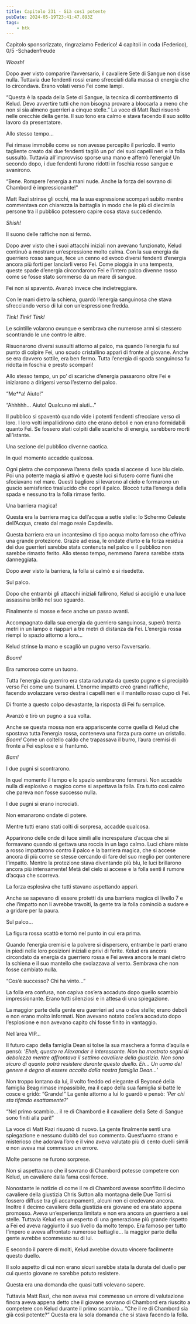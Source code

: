 ```yaml
---
title: Capitolo 231 - Già così potente
pubDate: 2024-05-19T23:41:47.893Z
tags:
    - htk
---
```


Capitolo sponsorizzato, ringraziamo Federico!
4 capitoli in coda (Federico), 0/5
-Schadenfreude

<em>Woosh!</em>

Dopo aver visto comparire l’avversario, il cavaliere Sete di Sangue non disse nulla. Tuttavia due fendenti rossi erano sfrecciati dalla massa di energia che lo circondava. Erano volati verso Fei come lampi.

“Questa è la spada della Sete di Sangue, la tecnica di combattimento di Kelud. Devo avvertire tutti che non bisogna provare a bloccarla a meno che non si sia almeno guerrieri a cinque stelle.” La voce di Matt Razi risuonò nelle orecchie della gente. Il suo tono era calmo e stava facendo il suo solito lavoro da presentatore.

Allo stesso tempo…

Fei rimase immobile come se non avesse percepito il pericolo. Il vento tagliente creato dai due fendenti tagliò un po’ dei suoi capelli neri e la folla sussultò. Tuttavia all’improvviso sporse una mano e afferrò l’energia! Un secondo dopo, i due fendenti furono ridotti in foschia rosso sangue e svanirono.

“Bene. Rompere l’energia a mani nude. Anche la forza del sovrano di Chambord è impressionante!”

Matt Razi strinse gli occhi, ma la sua espressione scomparì subito mentre commentava con chiarezza la battaglia in modo che le più di diecimila persone tra il pubblico potessero capire cosa stava succedendo.

<em>Shish!</em>

Il suono delle raffiche non si fermò.

Dopo aver visto che i suoi attacchi iniziali non avevano funzionato, Kelud continuò a mostrare un’espressione molto calma. Con la sua energia da guerriero rosso sangue, fece un cenno ed evocò diversi fendenti d’energia ancora più forti per lanciarli verso Fei. Come pioggia in una tempesta, queste spade d’energia circondarono Fei e l’intero palco divenne rosso come se fosse stato sommerso da un mare di sangue.

Fei non si spaventò. Avanzò invece che indietreggiare.

Con le mani dietro la schiena, guardò l’energia sanguinosa che stava sfrecciando verso di lui con un’espressione fredda.

<em>Tink! Tink! Tink!</em>

Le scintille volarono ovunque e sembrava che numerose armi si stessero scontrando le une contro le altre.

Risuonarono diversi sussulti attorno al palco, ma quando l’energia fu sul punto di colpire Fei, uno scudo cristallino apparì di fronte al giovane. Anche se era davvero sottile, era ben fermo. Tutta l’energia di spada sanguinosa fu ridotta in foschia e presto scomparì!

Allo stesso tempo, un po’ di scariche d’energia passarono oltre Fei e iniziarono a dirigersi verso l’esterno del palco.

“Me**a! Aiuto!”

“Ahhhhh… Aiuto! Qualcuno mi aiuti…”

Il pubblico si spaventò quando vide i potenti fendenti sfrecciare verso di loro. I loro volti impallidirono dato che erano deboli e non erano formidabili quanto Fei. Se fossero stati colpiti dalle scariche di energia, sarebbero morti all’istante.

Una sezione del pubblico divenne caotica.

In quel momento accadde qualcosa.

Ogni pietra che componeva l’arena della spada si accese di luce blu cielo. Poi una potente magia si attivò e queste luci si fusero come fiumi che sfociavano nel mare. Questi bagliore si levarono al cielo e formarono un guscio semisferico traslucido che coprì il palco. Bloccò tutta l’energia della spada e nessuno tra la folla rimase ferito.

Una barriera magica!

Questa era la barriera magica dell’acqua a sette stelle: lo Schermo Celeste dell’Acqua, creato dal mago reale Capdevila.

Questa barriera era un incantesimo di tipo acqua molto famoso che offriva una grande protezione. Grazie ad essa, le ondate d’urto e la forza residua dei due guerrieri sarebbe stata contenuta nel palco e il pubblico non sarebbe rimasto ferito. Allo stesso tempo, nemmeno l’arena sarebbe stata danneggiata.

Dopo aver visto la barriera, la folla si calmò e si risedette.

Sul palco.

Dopo che entrambi gli attacchi iniziali fallirono, Kelud si accigliò e una luce assassina brillò nel suo sguardo.

Finalmente si mosse e fece anche un passo avanti.

Accompagnato dalla sua energia da guerriero sanguinosa, superò trenta metri in un lampo e riapparì a tre metri di distanza da Fei. L’energia rossa riempì lo spazio attorno a loro…

Kelud strinse la mano e scagliò un pugno verso l’avversario.

<em>Boom!</em>

Era rumoroso come un tuono.

Tutta l’energia da guerriro era stata radunata da questo pugno e si precipitò verso Fei come uno tsunami. L’enorme impatto creò grandi raffiche, facendo svolazzare verso destra i capelli neri e il mantello rosso cupo di Fei.

Di fronte a questo colpo devastante, la risposta di Fei fu semplice.

Avanzò e tirò un pugno a sua volta.

Anche se questa mossa non era appariscente come quella di Kelud che spostava tutta l’energia rossa, conteneva una forza pura come un cristallo. <em>Boom!</em> Come un coltello caldo che trapassava il burro, l’aura cremisi di fronte a Fei esplose e si frantumò.

<em>Bam!</em>

I due pugni si scontrarono.

In quel momento il tempo e lo spazio sembrarono fermarsi. Non accadde nulla di esplosivo o magico come si aspettava la folla. Era tutto così calmo che pareva non fosse successo nulla.

I due pugni si erano incrociati.

Non emanarono ondate di potere.

Mentre tutti erano stati colti di sorpresa, accadde qualcosa.

Apparirono delle onde di luce simili alle increspature d’acqua che si formavano quando si gettava una roccia in un lago calmo. Luci chiare miste a rosso impattarono contro il palco e la barriera magica, che si accese ancora di più come se stesse cercando di fare del suo meglio per contenere l’impatto. Mentre la protezione stava diventando più blu, le luci brillarono ancora più intensamente! Metà del cielo si accese e la folla sentì il rumore d’acqua che scorreva.

La forza esplosiva che tutti stavano aspettando apparì.

Anche se sapevano di essere protetti da una barriera magica di livello 7 e che l’impatto non li avrebbe travolti, la gente tra la folla cominciò a sudare e a gridare per la paura.

Sul palco…

La figura rossa scattò e tornò nel punto in cui era prima.

Quando l’energia cremisi e la polvere si dispersero, entrambe le parti erano in piedi nelle loro posizioni iniziali e privi di ferite. Kelud era ancora circondato da energia da guerriero rossa e Fei aveva ancora le mani dietro la schiena e il suo mantello che svolazzava al vento. Sembrava che non fosse cambiato nulla.

“Cos’è successo? Chi ha vinto…”

La folla era confusa, non capiva cos’era accaduto dopo quello scambio impressionante. Erano tutti silenziosi e in attesa di una spiegazione.

La maggior parte della gente era guerrieri ad una o due stelle; erano deboli e non erano molto informati. Non avevano notato cos’era accaduto dopo l’esplosione e non avevano capito chi fosse finito in vantaggio.

Nell’area VIP…

Il futuro capo della famiglia Dean si tolse la sua maschera a forma d’aquila e pensò: ‘<em>Eheh, questo re Alexander è interessante. Non ha mostrato segni di debolezza mentre affrontava il settimo cavaliere della giustizia. Non sono sicuro di quanto potrà resistere durante questo duello. Eh… Un uomo del genere è degno di essere accolto dalla nostra famiglia Dean…’</em>

Non troppo lontano da lui, il volto freddo ed elegante di Beyoncé della famiglia Beag rimase impassibile, ma il capo della sua famiglia si batté le cosce e gridò: “Grande!” La gente attorno a lui lo guardò e pensò: <em>’Per chi sta tifando esattamente?’</em>

“Nel primo scambio… il re di Chambord e il cavaliere della Sete di Sangue sono finiti alla pari!”

La voce di Matt Razi risuonò di nuovo. La gente finalmente sentì una spiegazione e nessuno dubitò del suo commento. Quest’uomo strano e misterioso che adorava l’oro e il vino aveva valutato più di cento duelli simili e non aveva mai commesso un errore.

Molte persone ne furono sorprese.

Non si aspettavano che il sovrano di Chambord potesse competere con Kelud, un cavaliere dalla fama così feroce.

Nonostante le notizie di come il re di Chambord avesse sconfitto il decimo cavaliere della giustizia Chris Sutton alla montagna delle Due Torri si fossero diffuse tra gli accampamenti, alcuni non ci credevano ancora. Inoltre il decimo cavaliere della giustizia era giovane ed era stato appena promosso.
Aveva un’esperienza limitata e non era ancora un guerriero a sei stelle. Tuttavia Kelud era un esperto di una generazione più grande rispetto a Fei ed aveva raggiunto il suo livello da molto tempo. Era famoso per tutto l’impero e aveva affrontato numerose battaglie… la maggior parte della gente avrebbe scommesso su di lui.

E secondo il parere di molti, Kelud avrebbe dovuto vincere facilmente questo duello.

Il solo aspetto di cui non erano sicuri sarebbe stata la durata del duello per cui questo giovane re sarebbe potuto resistere.

Questa era una domanda che quasi tutti volevano sapere.

Tuttavia Matt Razi, che non aveva mai commesso un errore di valutazione finora aveva appena detto che il giovane sovrano di Chambord era riuscito a competere con Kelud durante il primo scambio… “Che il re di Chambord sia già così potente?” Questa era la sola domanda che si stava facendo la folla.




